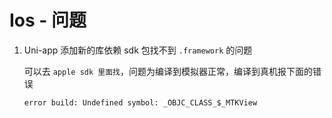 # Ios - 问题

1. Uni-app 添加新的库依赖 sdk 包找不到 `.framework` 的问题

   可以去 `apple sdk 里面找`，问题为编译到模拟器正常，编译到真机报下面的错误

   ```
   error build: Undefined symbol: _OBJC_CLASS_$_MTKView
   ```

   

